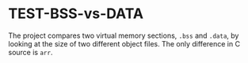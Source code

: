 # TEST-BSS-vs-DATA
The project compares two virtual memory sections, `.bss` and `.data`, by looking at the size of two different object files. The only difference in C source is `arr`.
